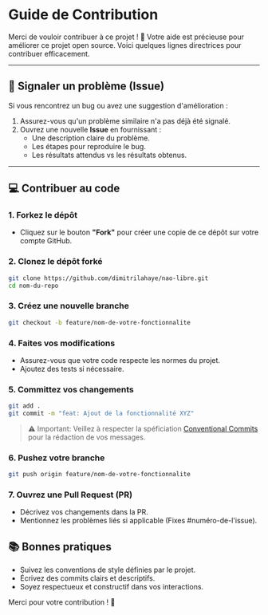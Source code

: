 # Guide de Contribution

Merci de vouloir contribuer à ce projet ! 🎉 Votre aide est précieuse pour améliorer ce projet open source. Voici quelques lignes directrices pour contribuer efficacement.

---

## 📑 **Signaler un problème (Issue)**

Si vous rencontrez un bug ou avez une suggestion d'amélioration :

1. Assurez-vous qu'un problème similaire n'a pas déjà été signalé.
2. Ouvrez une nouvelle **Issue** en fournissant :
   - Une description claire du problème.
   - Les étapes pour reproduire le bug.
   - Les résultats attendus vs les résultats obtenus.

---

## 💻 **Contribuer au code**

### 1. **Forkez le dépôt**

- Cliquez sur le bouton **"Fork"** pour créer une copie de ce dépôt sur votre compte GitHub.

### 2. **Clonez le dépôt forké**

```bash
git clone https://github.com/dimitrilahaye/nao-libre.git
cd nom-du-repo
```

### 3. **Créez une nouvelle branche**

```bash
git checkout -b feature/nom-de-votre-fonctionnalite
```

### 4. **Faites vos modifications**

- Assurez-vous que votre code respecte les normes du projet.
- Ajoutez des tests si nécessaire.

### 5. **Committez vos changements**

```bash
git add .
git commit -m "feat: Ajout de la fonctionnalité XYZ"
```

> :warning: Important:
> Veillez à respecter la spéficiation [Conventional Commits](https://www.conventionalcommits.org/en/v1.0.0/) pour la rédaction de vos messages.


### 6. **Pushez votre branche**

```bash
git push origin feature/nom-de-votre-fonctionnalite
```

### 7. **Ouvrez une Pull Request (PR)**

- Décrivez vos changements dans la PR.
- Mentionnez les problèmes liés si applicable (Fixes #numéro-de-l'issue).

## 📚 Bonnes pratiques

- Suivez les conventions de style définies par le projet.
- Écrivez des commits clairs et descriptifs.
- Soyez respectueux et constructif dans vos interactions.

Merci pour votre contribution ! 🚀
